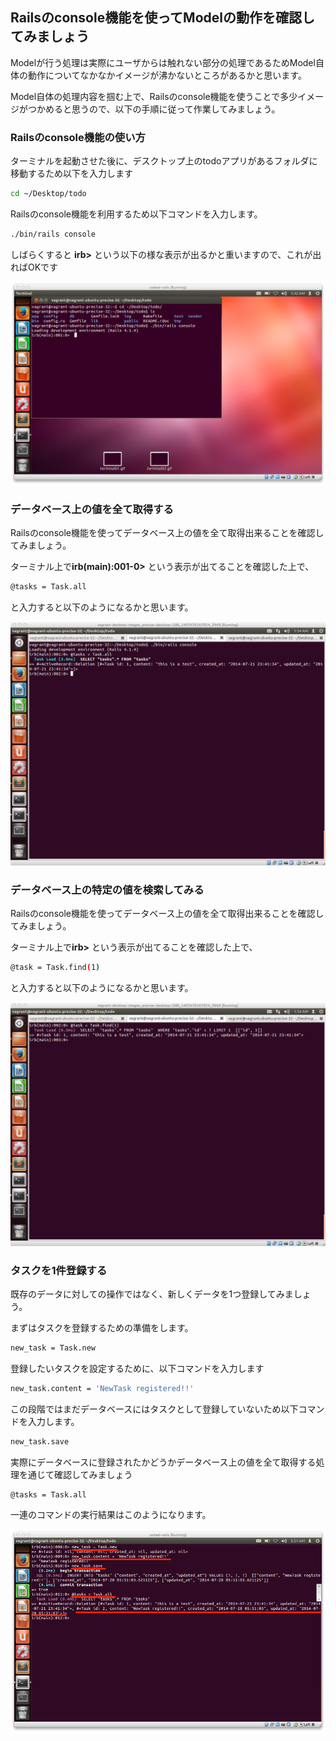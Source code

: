## Railsのconsole機能を使ってModelの動作を確認してみましょう

Modelが行う処理は実際にユーザからは触れない部分の処理であるためModel自体の動作についてなかなかイメージが沸かないところがあるかと思います。

Model自体の処理内容を掴む上で、Railsのconsole機能を使うことで多少イメージがつかめると思うので、以下の手順に従って作業してみましょう。

### Railsのconsole機能の使い方

ターミナルを起動させた後に、デスクトップ上のtodoアプリがあるフォルダに移動するため以下を入力します

```sh
cd ~/Desktop/todo
```

Railsのconsole機能を利用するため以下コマンドを入力します。

```sh
./bin/rails console
```

しばらくすると **irb>** という以下の様な表示が出るかと重いますので、これが出ればOKです

![](../image/shot-2014-07-28-14.42.28.png)

### データベース上の値を全て取得する

Railsのconsole機能を使ってデータベース上の値を全て取得出来ることを確認してみましょう。

ターミナル上で**irb(main):001-0>** という表示が出てることを確認した上で、

```sh
@tasks = Task.all
```

と入力すると以下のようになるかと思います。

![](../image/shot-2014-07-31-10.54.37.png)


### データベース上の特定の値を検索してみる

Railsのconsole機能を使ってデータベース上の値を全て取得出来ることを確認してみましょう。

ターミナル上で**irb>** という表示が出てることを確認した上で、

```sh
@task = Task.find(1)
```

と入力すると以下のようになるかと思います。

![](../image/shot-2014-07-31-10.54.54.png)

### タスクを1件登録する

既存のデータに対しての操作ではなく、新しくデータを1つ登録してみましょう。

まずはタスクを登録するための準備をします。

```sh
new_task = Task.new
```

登録したいタスクを設定するために、以下コマンドを入力します

```sh
new_task.content = 'NewTask registered!!'
```

この段階ではまだデータベースにはタスクとして登録していないため以下コマンドを入力します。

```sh
new_task.save
```

実際にデータベースに登録されたかどうかデータベース上の値を全て取得する処理を通じて確認してみましょう

```sh
@tasks = Task.all
```

一連のコマンドの実行結果はこのようになります。

![](../image/shot-2014-07-28-14-53.png)



